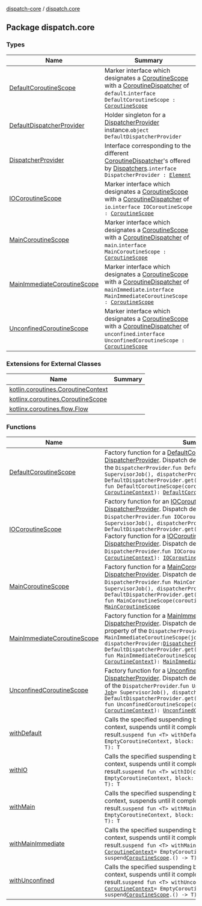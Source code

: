 [dispatch-core](../index.md) / [dispatch.core](./index.md)

## Package dispatch.core

### Types

| Name | Summary |
|---|---|
| [DefaultCoroutineScope](-default-coroutine-scope.md) | Marker interface which designates a [CoroutineScope](https://kotlin.github.io/kotlinx.coroutines/kotlinx-coroutines-core/kotlinx.coroutines/-coroutine-scope/index.html) with a [CoroutineDispatcher](https://kotlin.github.io/kotlinx.coroutines/kotlinx-coroutines-core/kotlinx.coroutines/-coroutine-dispatcher/index.html) of `default`.`interface DefaultCoroutineScope : `[`CoroutineScope`](https://kotlin.github.io/kotlinx.coroutines/kotlinx-coroutines-core/kotlinx.coroutines/-coroutine-scope/index.html) |
| [DefaultDispatcherProvider](-default-dispatcher-provider/index.md) | Holder singleton for a [DispatcherProvider](-dispatcher-provider/index.md) instance.`object DefaultDispatcherProvider` |
| [DispatcherProvider](-dispatcher-provider/index.md) | Interface corresponding to the different [CoroutineDispatcher](https://kotlin.github.io/kotlinx.coroutines/kotlinx-coroutines-core/kotlinx.coroutines/-coroutine-dispatcher/index.html)'s offered by [Dispatchers](https://kotlin.github.io/kotlinx.coroutines/kotlinx-coroutines-core/kotlinx.coroutines/-dispatchers/index.html).`interface DispatcherProvider : `[`Element`](https://kotlinlang.org/api/latest/jvm/stdlib/kotlin.coroutines/-coroutine-context/-element/index.html) |
| [IOCoroutineScope](-i-o-coroutine-scope.md) | Marker interface which designates a [CoroutineScope](https://kotlin.github.io/kotlinx.coroutines/kotlinx-coroutines-core/kotlinx.coroutines/-coroutine-scope/index.html) with a [CoroutineDispatcher](https://kotlin.github.io/kotlinx.coroutines/kotlinx-coroutines-core/kotlinx.coroutines/-coroutine-dispatcher/index.html) of `io`.`interface IOCoroutineScope : `[`CoroutineScope`](https://kotlin.github.io/kotlinx.coroutines/kotlinx-coroutines-core/kotlinx.coroutines/-coroutine-scope/index.html) |
| [MainCoroutineScope](-main-coroutine-scope.md) | Marker interface which designates a [CoroutineScope](https://kotlin.github.io/kotlinx.coroutines/kotlinx-coroutines-core/kotlinx.coroutines/-coroutine-scope/index.html) with a [CoroutineDispatcher](https://kotlin.github.io/kotlinx.coroutines/kotlinx-coroutines-core/kotlinx.coroutines/-coroutine-dispatcher/index.html) of `main`.`interface MainCoroutineScope : `[`CoroutineScope`](https://kotlin.github.io/kotlinx.coroutines/kotlinx-coroutines-core/kotlinx.coroutines/-coroutine-scope/index.html) |
| [MainImmediateCoroutineScope](-main-immediate-coroutine-scope.md) | Marker interface which designates a [CoroutineScope](https://kotlin.github.io/kotlinx.coroutines/kotlinx-coroutines-core/kotlinx.coroutines/-coroutine-scope/index.html) with a [CoroutineDispatcher](https://kotlin.github.io/kotlinx.coroutines/kotlinx-coroutines-core/kotlinx.coroutines/-coroutine-dispatcher/index.html) of `mainImmediate`.`interface MainImmediateCoroutineScope : `[`CoroutineScope`](https://kotlin.github.io/kotlinx.coroutines/kotlinx-coroutines-core/kotlinx.coroutines/-coroutine-scope/index.html) |
| [UnconfinedCoroutineScope](-unconfined-coroutine-scope.md) | Marker interface which designates a [CoroutineScope](https://kotlin.github.io/kotlinx.coroutines/kotlinx-coroutines-core/kotlinx.coroutines/-coroutine-scope/index.html) with a [CoroutineDispatcher](https://kotlin.github.io/kotlinx.coroutines/kotlinx-coroutines-core/kotlinx.coroutines/-coroutine-dispatcher/index.html) of `unconfined`.`interface UnconfinedCoroutineScope : `[`CoroutineScope`](https://kotlin.github.io/kotlinx.coroutines/kotlinx-coroutines-core/kotlinx.coroutines/-coroutine-scope/index.html) |

### Extensions for External Classes

| Name | Summary |
|---|---|
| [kotlin.coroutines.CoroutineContext](kotlin.coroutines.-coroutine-context/index.md) |  |
| [kotlinx.coroutines.CoroutineScope](kotlinx.coroutines.-coroutine-scope/index.md) |  |
| [kotlinx.coroutines.flow.Flow](kotlinx.coroutines.flow.-flow/index.md) |  |

### Functions

| Name | Summary |
|---|---|
| [DefaultCoroutineScope](-default-coroutine-scope.md) | Factory function for a [DefaultCoroutineScope](-default-coroutine-scope.md) with a [DispatcherProvider](-dispatcher-provider/index.md). Dispatch defaults to the `default` property of the `DispatcherProvider`.`fun DefaultCoroutineScope(job: `[`Job`](https://kotlin.github.io/kotlinx.coroutines/kotlinx-coroutines-core/kotlinx.coroutines/-job/index.html)` = SupervisorJob(), dispatcherProvider: `[`DispatcherProvider`](-dispatcher-provider/index.md)` = DefaultDispatcherProvider.get()): `[`DefaultCoroutineScope`](-default-coroutine-scope.md)<br>`fun DefaultCoroutineScope(coroutineContext: `[`CoroutineContext`](https://kotlinlang.org/api/latest/jvm/stdlib/kotlin.coroutines/-coroutine-context/index.html)`): `[`DefaultCoroutineScope`](-default-coroutine-scope.md) |
| [IOCoroutineScope](-i-o-coroutine-scope.md) | Factory function for an [IOCoroutineScope](-i-o-coroutine-scope.md) with a [DispatcherProvider](-dispatcher-provider/index.md). Dispatch defaults to the `io` property of the `DispatcherProvider`.`fun IOCoroutineScope(job: `[`Job`](https://kotlin.github.io/kotlinx.coroutines/kotlinx-coroutines-core/kotlinx.coroutines/-job/index.html)` = SupervisorJob(), dispatcherProvider: `[`DispatcherProvider`](-dispatcher-provider/index.md)` = DefaultDispatcherProvider.get()): `[`IOCoroutineScope`](-i-o-coroutine-scope.md)<br>Factory function for a [IOCoroutineScope](-i-o-coroutine-scope.md) with a [DispatcherProvider](-dispatcher-provider/index.md). Dispatch defaults to the `io` property of the `DispatcherProvider`.`fun IOCoroutineScope(coroutineContext: `[`CoroutineContext`](https://kotlinlang.org/api/latest/jvm/stdlib/kotlin.coroutines/-coroutine-context/index.html)`): `[`IOCoroutineScope`](-i-o-coroutine-scope.md) |
| [MainCoroutineScope](-main-coroutine-scope.md) | Factory function for a [MainCoroutineScope](-main-coroutine-scope.md) with a [DispatcherProvider](-dispatcher-provider/index.md). Dispatch defaults to the `main` property of the `DispatcherProvider`.`fun MainCoroutineScope(job: `[`Job`](https://kotlin.github.io/kotlinx.coroutines/kotlinx-coroutines-core/kotlinx.coroutines/-job/index.html)` = SupervisorJob(), dispatcherProvider: `[`DispatcherProvider`](-dispatcher-provider/index.md)` = DefaultDispatcherProvider.get()): `[`MainCoroutineScope`](-main-coroutine-scope.md)<br>`fun MainCoroutineScope(coroutineContext: `[`CoroutineContext`](https://kotlinlang.org/api/latest/jvm/stdlib/kotlin.coroutines/-coroutine-context/index.html)`): `[`MainCoroutineScope`](-main-coroutine-scope.md) |
| [MainImmediateCoroutineScope](-main-immediate-coroutine-scope.md) | Factory function for a [MainImmediateCoroutineScope](-main-immediate-coroutine-scope.md) with a [DispatcherProvider](-dispatcher-provider/index.md). Dispatch defaults to the `mainImmediate` property of the `DispatcherProvider`.`fun MainImmediateCoroutineScope(job: `[`Job`](https://kotlin.github.io/kotlinx.coroutines/kotlinx-coroutines-core/kotlinx.coroutines/-job/index.html)` = SupervisorJob(), dispatcherProvider: `[`DispatcherProvider`](-dispatcher-provider/index.md)` = DefaultDispatcherProvider.get()): `[`MainImmediateCoroutineScope`](-main-immediate-coroutine-scope.md)<br>`fun MainImmediateCoroutineScope(coroutineContext: `[`CoroutineContext`](https://kotlinlang.org/api/latest/jvm/stdlib/kotlin.coroutines/-coroutine-context/index.html)`): `[`MainImmediateCoroutineScope`](-main-immediate-coroutine-scope.md) |
| [UnconfinedCoroutineScope](-unconfined-coroutine-scope.md) | Factory function for a [UnconfinedCoroutineScope](-unconfined-coroutine-scope.md) with a [DispatcherProvider](-dispatcher-provider/index.md). Dispatch defaults to the `unconfined` property of the `DispatcherProvider`.`fun UnconfinedCoroutineScope(job: `[`Job`](https://kotlin.github.io/kotlinx.coroutines/kotlinx-coroutines-core/kotlinx.coroutines/-job/index.html)` = SupervisorJob(), dispatcherProvider: `[`DispatcherProvider`](-dispatcher-provider/index.md)` = DefaultDispatcherProvider.get()): `[`UnconfinedCoroutineScope`](-unconfined-coroutine-scope.md)<br>`fun UnconfinedCoroutineScope(coroutineContext: `[`CoroutineContext`](https://kotlinlang.org/api/latest/jvm/stdlib/kotlin.coroutines/-coroutine-context/index.html)`): `[`UnconfinedCoroutineScope`](-unconfined-coroutine-scope.md) |
| [withDefault](with-default.md) | Calls the specified suspending block with a given coroutine context, suspends until it completes, and returns the result.`suspend fun <T> withDefault(context: `[`CoroutineContext`](https://kotlinlang.org/api/latest/jvm/stdlib/kotlin.coroutines/-coroutine-context/index.html)` = EmptyCoroutineContext, block: suspend `[`CoroutineScope`](https://kotlin.github.io/kotlinx.coroutines/kotlinx-coroutines-core/kotlinx.coroutines/-coroutine-scope/index.html)`.() -> T): T` |
| [withIO](with-i-o.md) | Calls the specified suspending block with a given coroutine context, suspends until it completes, and returns the result.`suspend fun <T> withIO(context: `[`CoroutineContext`](https://kotlinlang.org/api/latest/jvm/stdlib/kotlin.coroutines/-coroutine-context/index.html)` = EmptyCoroutineContext, block: suspend `[`CoroutineScope`](https://kotlin.github.io/kotlinx.coroutines/kotlinx-coroutines-core/kotlinx.coroutines/-coroutine-scope/index.html)`.() -> T): T` |
| [withMain](with-main.md) | Calls the specified suspending block with a given coroutine context, suspends until it completes, and returns the result.`suspend fun <T> withMain(context: `[`CoroutineContext`](https://kotlinlang.org/api/latest/jvm/stdlib/kotlin.coroutines/-coroutine-context/index.html)` = EmptyCoroutineContext, block: suspend `[`CoroutineScope`](https://kotlin.github.io/kotlinx.coroutines/kotlinx-coroutines-core/kotlinx.coroutines/-coroutine-scope/index.html)`.() -> T): T` |
| [withMainImmediate](with-main-immediate.md) | Calls the specified suspending block with a given coroutine context, suspends until it completes, and returns the result.`suspend fun <T> withMainImmediate(context: `[`CoroutineContext`](https://kotlinlang.org/api/latest/jvm/stdlib/kotlin.coroutines/-coroutine-context/index.html)` = EmptyCoroutineContext, block: suspend `[`CoroutineScope`](https://kotlin.github.io/kotlinx.coroutines/kotlinx-coroutines-core/kotlinx.coroutines/-coroutine-scope/index.html)`.() -> T): T` |
| [withUnconfined](with-unconfined.md) | Calls the specified suspending block with a given coroutine context, suspends until it completes, and returns the result.`suspend fun <T> withUnconfined(context: `[`CoroutineContext`](https://kotlinlang.org/api/latest/jvm/stdlib/kotlin.coroutines/-coroutine-context/index.html)` = EmptyCoroutineContext, block: suspend `[`CoroutineScope`](https://kotlin.github.io/kotlinx.coroutines/kotlinx-coroutines-core/kotlinx.coroutines/-coroutine-scope/index.html)`.() -> T): T` |
